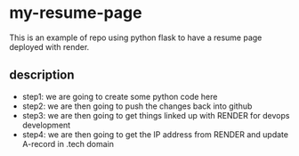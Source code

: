 # my-resume-page
This is an example of repo using python flask to have a resume page deployed with render. 

## description 
- step1: we are going to create some python code here
- step2: we are then going to push the changes back into github
- step3: we are then going to get things linked up with RENDER for devops development 
- step4: we are then going to get the IP address from RENDER and update A-record in .tech domain 